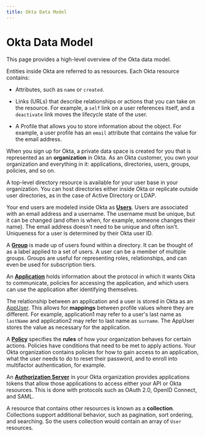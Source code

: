 ```yaml
---
title: Okta Data Model
---
```


# Okta Data Model

This page provides a high-level overview of the Okta data model.

Entities inside Okta are referred to as resources. Each Okta resource contains:

* Attributes, such as `name` or `created`.

* Links (URLs) that describe relationships or actions that you can take on the resource. For example, a `self` link on a user references itself, and a `deactivate` link moves the lifecycle state of the user.

* A Profile that allows you to store information about the object. For example, a user profile has an `email` attribute that contains the value for the email address.

When you sign up for Okta, a private data space is created for you that is represented as an **organization** in Okta. As an Okta customer, you own your organization and everything in it: applications, directories, users, groups, policies, and so on.

A top-level directory resource is available for your user base in your organization. You can host directories either inside Okta or replicate outside user directories, as in the case of Active Directory or LDAP.

Your end users are modeled inside Okta as [**Users**](/docs/reference/api/users/). Users are associated with an email address and a username. The username must be unique, but it can be changed (and often is when, for example, someone changes their name). The email address doesn't need to be unique and often isn't. Uniqueness for a user is determined by their Okta user ID.

A [**Group**](/docs/reference/api/groups/) is made up of users found within a directory. It can be thought of as a label applied to a set of users. A user can be a member of multiple groups. Groups are useful for representing roles, relationships, and can even be used for subscription tiers.

An [**Application**](/docs/reference/api/apps/) holds information about the protocol in which it wants Okta to communicate, policies for accessing the application, and which users can use the application after identifying themselves.

The relationship between an application and a user is stored in Okta as an [AppUser](/docs/reference/api/apps/#assign-user-to-application-for-sso). This allows for **mappings** between profile values where they are different. For example, application1 may refer to a user's last name as `lastName` and application2 may refer to last name as `surname`. The AppUser stores the value as necessary for the application.

A [**Policy**](/docs/reference/api/policy/) specifies the **rules** of how your organization behaves for certain actions. Policies have conditions that need to be met to apply actions. Your Okta organization contains policies for how to gain access to an application, what the user needs to do to reset their password, and to enroll into multifactor authentication, for example.

An [**Authorization Server**](/docs/reference/api/authorization-servers/) in your Okta organization provides applications tokens that allow those applications to access either your API or Okta resources. This is done with protocols such as OAuth 2.0, OpenID Connect, and SAML.

A resource that contains other resources is known as a **collection**. Collections support additional behavior, such as pagination, sort ordering, and searching. So the users collection would contain an array of `User` resources.
